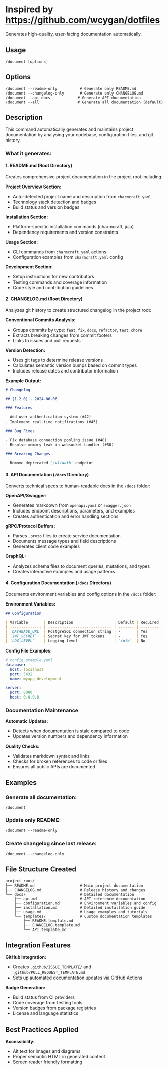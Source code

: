 # Inspired by https://github.com/wcygan/dotfiles

Generates high-quality, user-facing documentation automatically.

## Usage

```
/document [options]
```

## Options

```
/document --readme-only          # Generate only README.md
/document --changelog-only       # Generate only CHANGELOG.md  
/document --api-docs            # Generate API documentation
/document --all                 # Generate all documentation (default)
```

## Description

This command automatically generates and maintains project documentation by analysing your codebase, configuration files, and git history.

### What it generates:

#### 1. README.md (Root Directory)

Creates comprehensive project documentation in the project root including:

**Project Overview Section:**

- Auto-detected project name and description from `charmcraft.yaml`
- Technology stack detection and badges
- Build status and version badges

**Installation Section:**

- Platform-specific installation commands (charmcraft, juju)
- Dependency requirements and version constraints

**Usage Section:**

- CLI commands from `charmcraft.yaml` actions
- Configuration examples from `charmcraft.yaml` config

**Development Section:**

- Setup instructions for new contributors
- Testing commands and coverage information
- Code style and contribution guidelines

#### 2. CHANGELOG.md (Root Directory)

Analyzes git history to create structured changelog in the project root:

**Conventional Commits Analysis:**

- Groups commits by type: `feat`, `fix`, `docs`, `refactor`, `test`, `chore`
- Extracts breaking changes from commit footers
- Links to issues and pull requests

**Version Detection:**

- Uses git tags to determine release versions
- Calculates semantic version bumps based on commit types
- Includes release dates and contributor information

**Example Output:**

```markdown
# Changelog

## [1.2.0] - 2024-06-06

### Features

- Add user authentication system (#42)
- Implement real-time notifications (#45)

### Bug Fixes

- Fix database connection pooling issue (#48)
- Resolve memory leak in websocket handler (#50)

### Breaking Changes

- Remove deprecated `/v1/auth` endpoint
```

#### 3. API Documentation (`/docs` Directory)

Converts technical specs to human-readable docs in the `/docs` folder:

**OpenAPI/Swagger:**

- Generates markdown from `openapi.yaml` or `swagger.json`
- Includes endpoint descriptions, parameters, and examples
- Creates authentication and error handling sections

**gRPC/Protocol Buffers:**

- Parses `.proto` files to create service documentation
- Documents message types and field descriptions
- Generates client code examples

**GraphQL:**

- Analyzes schema files to document queries, mutations, and types
- Creates interactive examples and usage patterns

#### 4. Configuration Documentation (`/docs` Directory)

Documents environment variables and config options in the `/docs` folder:

**Environment Variables:**

```markdown
## Configuration

| Variable       | Description                  | Default | Required |
| -------------- | ---------------------------- | ------- | -------- |
| `DATABASE_URL` | PostgreSQL connection string | -       | Yes      |
| `JWT_SECRET`   | Secret key for JWT tokens    | -       | Yes      |
| `LOG_LEVEL`    | Logging level                | `info`  | No       |
```

**Config File Examples:**

```yaml
# config.example.yaml
database:
  host: localhost
  port: 5432
  name: myapp_development

server:
  port: 8080
  host: 0.0.0.0
```

### Documentation Maintenance

**Automatic Updates:**

- Detects when documentation is stale compared to code
- Updates version numbers and dependency information

**Quality Checks:**

- Validates markdown syntax and links
- Checks for broken references to code or files
- Ensures all public APIs are documented

## Examples

### Generate all documentation:

```
/document
```

### Update only README:

```
/document --readme-only
```

### Create changelog since last release:

```
/document --changelog-only
```

## File Structure Created

```
project-root/
├── README.md                    # Main project documentation
├── CHANGELOG.md                 # Release history and changes
└── docs/                        # Detailed documentation
    ├── api.md                   # API reference documentation
    ├── configuration.md         # Environment variables and config
    ├── installation.md          # Detailed installation guide
    ├── usage.md                 # Usage examples and tutorials
    └── templates/               # Custom documentation templates
        ├── README.template.md
        ├── CHANGELOG.template.md
        └── API.template.md
```

## Integration Features

**GitHub Integration:**

- Creates `.github/ISSUE_TEMPLATE/` and `.github/PULL_REQUEST_TEMPLATE.md`
- Sets up automated documentation updates via GitHub Actions

**Badge Generation:**

- Build status from CI providers
- Code coverage from testing tools
- Version badges from package registries
- License and language statistics

## Best Practices Applied

**Accessibility:**

- Alt text for images and diagrams
- Proper semantic HTML in generated content
- Screen reader friendly formatting
